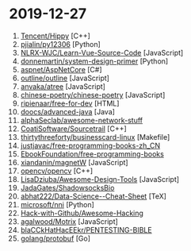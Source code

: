 # 2019-12-27

1. [Tencent/Hippy](https://github.com/Tencent/Hippy "A cross platform framework designed for Web developer. Introduction video - https://v.qq.com/x/page/i3038urj2mt.html") [C++]
2. [pjialin/py12306](https://github.com/pjialin/py12306 "🚂 12306 购票助手，支持集群，多账号，多任务购票以及 Web 页面管理") [Python]
3. [NLRX-WJC/Learn-Vue-Source-Code](https://github.com/NLRX-WJC/Learn-Vue-Source-Code "👍 👍逐行剖析Vue.js源码 在线阅读地址https://nlrx-wjc.github.io/Learn-Vue-Source-Code/") [JavaScript]
4. [donnemartin/system-design-primer](https://github.com/donnemartin/system-design-primer "Learn how to design large-scale systems. Prep for the system design interview. Includes Anki flashcards.") [Python]
5. [aspnet/AspNetCore](https://github.com/aspnet/AspNetCore "ASP.NET Core is a cross-platform .NET framework for building modern cloud-based web applications on Windows, Mac, or Linux.") [C#]
6. [outline/outline](https://github.com/outline/outline "The fastest wiki and knowledge base for growing teams. Beautiful, feature rich, markdown compatible and open source.") [JavaScript]
7. [anvaka/atree](https://github.com/anvaka/atree "Just a simple Christmas tree, based on reddit story") [JavaScript]
8. [chinese-poetry/chinese-poetry](https://github.com/chinese-poetry/chinese-poetry "The most comprehensive database of Chinese poetry 🧶最全中华古诗词数据库, 唐宋两朝近一万四千古诗人, 接近5.5万首唐诗加26万宋诗. 两宋时期1564位词人，21050首词。") [JavaScript]
9. [ripienaar/free-for-dev](https://github.com/ripienaar/free-for-dev "A list of SaaS, PaaS and IaaS offerings that have free tiers of interest to devops and infradev") [HTML]
10. [doocs/advanced-java](https://github.com/doocs/advanced-java "😮 互联网 Java 工程师进阶知识完全扫盲：涵盖高并发、分布式、高可用、微服务、海量数据处理等领域知识，后端同学必看，前端同学也可学习") [Java]
11. [alphaSeclab/awesome-network-stuff](https://github.com/alphaSeclab/awesome-network-stuff "Resources about network security, including: Proxy/GFW/ReverseProxy/Tunnel/VPN/Tor/I2P, and MiTM/PortKnocking/NetworkSniff/NetworkAnalysis/etc。More than 1700 open source tools for now. Post incoming.") 
12. [CoatiSoftware/Sourcetrail](https://github.com/CoatiSoftware/Sourcetrail "Sourcetrail - free and open-source interactive source explorer") [C++]
13. [thirtythreeforty/businesscard-linux](https://github.com/thirtythreeforty/businesscard-linux "A Buildroot distribution small enough to run on a business card") [Makefile]
14. [justjavac/free-programming-books-zh_CN](https://github.com/justjavac/free-programming-books-zh_CN "📚 免费的计算机编程类中文书籍，欢迎投稿") 
15. [EbookFoundation/free-programming-books](https://github.com/EbookFoundation/free-programming-books "📚 Freely available programming books") 
16. [xiandanin/magnetW](https://github.com/xiandanin/magnetW "磁力链接聚合搜索 - https://magnetw.app") [JavaScript]
17. [opencv/opencv](https://github.com/opencv/opencv "Open Source Computer Vision Library") [C++]
18. [LisaDziuba/Awesome-Design-Tools](https://github.com/LisaDziuba/Awesome-Design-Tools "The best design tools and plugins for everything 👉") [JavaScript]
19. [JadaGates/ShadowsocksBio](https://github.com/JadaGates/ShadowsocksBio "记录一下SS的前世今生，以及一个简单的教程总结") 
20. [abhat222/Data-Science--Cheat-Sheet](https://github.com/abhat222/Data-Science--Cheat-Sheet "Cheat Sheets") [TeX]
21. [microsoft/nni](https://github.com/microsoft/nni "An open source AutoML toolkit for neural architecture search, model compression and hyper-parameter tuning.") [Python]
22. [Hack-with-Github/Awesome-Hacking](https://github.com/Hack-with-Github/Awesome-Hacking "A collection of various awesome lists for hackers, pentesters and security researchers") 
23. [agalwood/Motrix](https://github.com/agalwood/Motrix "A full-featured download manager.") [JavaScript]
24. [blaCCkHatHacEEkr/PENTESTING-BIBLE](https://github.com/blaCCkHatHacEEkr/PENTESTING-BIBLE "This repository was created and developed by Ammar Amer @cry__pto Only. Updates to this repository will continue to arrive until the number of links reaches 10000 links & 10000 pdf files .Learn Ethical Hacking and penetration testing .hundreds of ethical hacking & penetration testing & red team & cyber security & computer science resources.") 
25. [golang/protobuf](https://github.com/golang/protobuf "Go support for Google's protocol buffers") [Go]
